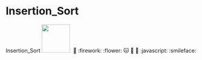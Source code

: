 # Insertion_Sort
Insertion_Sort
<a href="http://www.ebooks.com/1935541/you-don-t-know-js-types-grammar/simpson-kyle/"><img src="types %26 grammar/cover.jpg" width="75"></a>&nbsp;
:tada: :firework: :flower: :cat: :dog: :snake: :javascript: :smileface:
<img scr = "https://www.google.com/search?q=image&source=lnms&tbm=isch&sa=X&ved=0ahUKEwj69dSl7sTiAhWJUN4KHaEJCUYQ_AUIDigB&biw=1366&bih=657">
